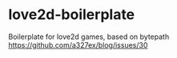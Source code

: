 # love2d-boilerplate

Boilerplate for love2d games, based on bytepath https://github.com/a327ex/blog/issues/30
